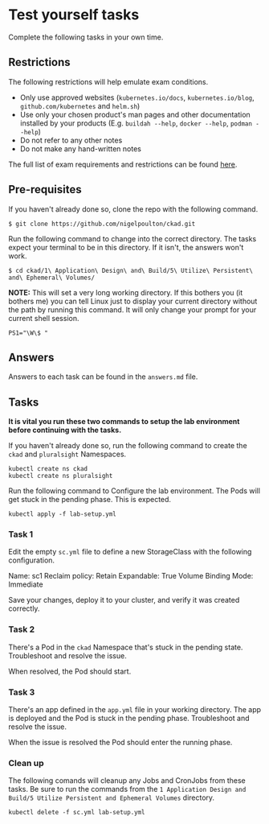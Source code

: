 # Test yourself tasks

Complete the following tasks in your own time.

## Restrictions

The following restrictions will help emulate exam conditions.

- Only use approved websites (`kubernetes.io/docs`, `kubernetes.io/blog`, `github.com/kubernetes` and `helm.sh`)
- Use only your chosen product's man pages and other documentation installed by your products (E.g. `buildah --help`, `docker --help`, `podman --help`)
- Do not refer to any other notes
- Do not make any hand-written notes

The full list of exam requirements and restrictions can be found [here](https://docs.linuxfoundation.org/tc-docs/certification/lf-candidate-handbook/exam-rules-and-policies).

## Pre-requisites

If you haven't already done so, clone the repo with the following command.

```
$ git clone https://github.com/nigelpoulton/ckad.git
```

Run the following command to change into the correct directory. The tasks expect your terminal to be in this directory. If it isn't, the answers won't work.

```
$ cd ckad/1\ Application\ Design\ and\ Build/5\ Utilize\ Persistent\ and\ Ephemeral\ Volumes/
```

**NOTE:** This will set a very long working directory. If this bothers you (it bothers me) you can tell Linux just to display your current directory without the path by running this command. It will only change your prompt for your current shell session.

```
PS1="\W\$ "
```

## Answers

Answers to each task can be found in the `answers.md` file.

## Tasks

**It is vital you run these two commands to setup the lab environment before continuing with the tasks.**

If you haven't already done so, run the following command to create the `ckad` and `pluralsight` Namespaces.

```
kubectl create ns ckad
kubectl create ns pluralsight
```

Run the following command to Configure the lab environment. The Pods will get stuck in the pending phase. This is expected.

```
kubectl apply -f lab-setup.yml
```

### Task 1

Edit the empty `sc.yml` file to define a new StorageClass with the following configuration.

Name: sc1
Reclaim policy: Retain
Expandable: True
Volume Binding Mode: Immediate

Save your changes, deploy it to your cluster, and verify it was created correctly.


### Task 2

There's a Pod in the `ckad` Namespace that's stuck in the pending state. Troubleshoot and resolve the issue.

When resolved, the Pod should start.


### Task 3

There's an app defined in the `app.yml` file in your working directory. The app is deployed and the Pod is stuck in the pending phase. Troubleshoot and resolve the issue.

When the issue is resolved the Pod should enter the running phase.


### Clean up

The following comands will cleanup any Jobs and CronJobs from these tasks. Be sure to run the commands from the `1 Application Design and Build/5 Utilize Persistent and Ephemeral Volumes` directory.

```
kubectl delete -f sc.yml lab-setup.yml
```